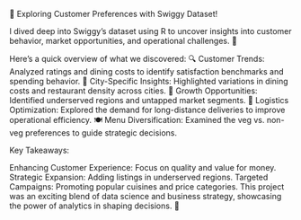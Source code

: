 🚀 Exploring Customer Preferences with Swiggy Dataset!

I dived deep into Swiggy’s dataset using R to uncover insights into customer behavior, market opportunities, and operational challenges. 🌟

Here’s a quick overview of what we discovered:
🔍 Customer Trends: Analyzed ratings and dining costs to identify satisfaction benchmarks and spending behavior.
📍 City-Specific Insights: Highlighted variations in dining costs and restaurant density across cities.
🌱 Growth Opportunities: Identified underserved regions and untapped market segments.
🚚 Logistics Optimization: Explored the demand for long-distance deliveries to improve operational efficiency.
🍽️ Menu Diversification: Examined the veg vs. non-veg preferences to guide strategic decisions.

Key Takeaways:

Enhancing Customer Experience: Focus on quality and value for money.
Strategic Expansion: Adding listings in underserved regions.
Targeted Campaigns: Promoting popular cuisines and price categories.
This project was an exciting blend of data science and business strategy, showcasing the power of analytics in shaping decisions. 🙌
